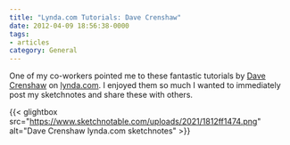 ```yaml
---
title: "Lynda.com Tutorials: Dave Crenshaw"
date: 2012-04-09 18:56:38-0000
tags:
- articles
category: General
---
```


One of my co-workers pointed me to these fantastic tutorials by <a href="http://www.davecrenshaw.com/" target="_blank">Dave Crenshaw</a> on <a href="http://www.lynda.com/Business-Business-Skills-tutorials/Invaluable-Making-Yourself-Irreplaceable/88536-2.html" target="_blank">lynda.com</a>. I enjoyed them so much I wanted to immediately post my sketchnotes and share these with others.

{{< glightbox src="https://www.sketchnotable.com/uploads/2021/1812ff1474.png" alt="Dave Crenshaw lynda.com sketchnotes" >}}

